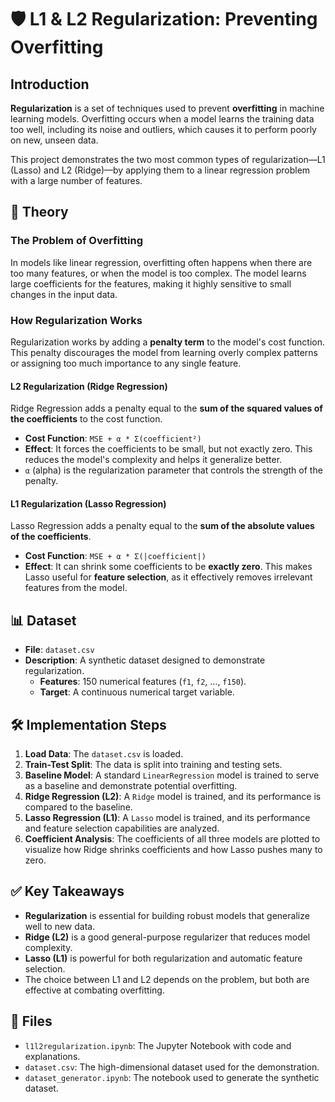 # 🛡️ L1 & L2 Regularization: Preventing Overfitting

## Introduction

**Regularization** is a set of techniques used to prevent **overfitting** in machine learning models. Overfitting occurs when a model learns the training data too well, including its noise and outliers, which causes it to perform poorly on new, unseen data.

This project demonstrates the two most common types of regularization—L1 (Lasso) and L2 (Ridge)—by applying them to a linear regression problem with a large number of features.

## 🧠 Theory

### The Problem of Overfitting

In models like linear regression, overfitting often happens when there are too many features, or when the model is too complex. The model learns large coefficients for the features, making it highly sensitive to small changes in the input data.

### How Regularization Works

Regularization works by adding a **penalty term** to the model's cost function. This penalty discourages the model from learning overly complex patterns or assigning too much importance to any single feature.

#### L2 Regularization (Ridge Regression)

Ridge Regression adds a penalty equal to the **sum of the squared values of the coefficients** to the cost function.

-   **Cost Function**: `MSE + α * Σ(coefficient²)`
-   **Effect**: It forces the coefficients to be small, but not exactly zero. This reduces the model's complexity and helps it generalize better.
-   `α` (alpha) is the regularization parameter that controls the strength of the penalty.

#### L1 Regularization (Lasso Regression)

Lasso Regression adds a penalty equal to the **sum of the absolute values of the coefficients**.

-   **Cost Function**: `MSE + α * Σ(|coefficient|)`
-   **Effect**: It can shrink some coefficients to be **exactly zero**. This makes Lasso useful for **feature selection**, as it effectively removes irrelevant features from the model.

## 📊 Dataset

-   **File**: `dataset.csv`
-   **Description**: A synthetic dataset designed to demonstrate regularization.
    -   **Features**: 150 numerical features (`f1`, `f2`, ..., `f150`).
    -   **Target**: A continuous numerical target variable.

## 🛠 Implementation Steps

1.  **Load Data**: The `dataset.csv` is loaded.
2.  **Train-Test Split**: The data is split into training and testing sets.
3.  **Baseline Model**: A standard `LinearRegression` model is trained to serve as a baseline and demonstrate potential overfitting.
4.  **Ridge Regression (L2)**: A `Ridge` model is trained, and its performance is compared to the baseline.
5.  **Lasso Regression (L1)**: A `Lasso` model is trained, and its performance and feature selection capabilities are analyzed.
6.  **Coefficient Analysis**: The coefficients of all three models are plotted to visualize how Ridge shrinks coefficients and how Lasso pushes many to zero.

## ✅ Key Takeaways

-   **Regularization** is essential for building robust models that generalize well to new data.
-   **Ridge (L2)** is a good general-purpose regularizer that reduces model complexity.
-   **Lasso (L1)** is powerful for both regularization and automatic feature selection.
-   The choice between L1 and L2 depends on the problem, but both are effective at combating overfitting.

## 📂 Files

-   `l1l2regularization.ipynb`: The Jupyter Notebook with code and explanations.
-   `dataset.csv`: The high-dimensional dataset used for the demonstration.
-   `dataset_generator.ipynb`: The notebook used to generate the synthetic dataset.
